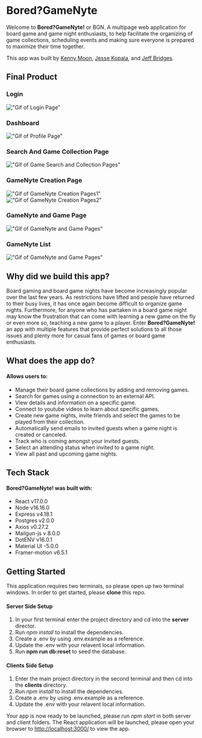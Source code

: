 # Bored?GameNyte
Welcome to **Bored?GameNyte!** or BGN. A multipage web application for board game and game night enthusiasts, to help facilitate the organizing of game collections, scheduling events and making sure everyone is prepared to maximize their time together.

This app was built by [Kenny Moon](https://github.com/kcmoon), [Jesse Kopala](https://github.com/jdkopala), and [Jeff Bridges](https://github.com/Jbridges1119).
## Final Product
### Login
!["Gif of Login Page"](https://github.com/Jbridges1119/boredGameNyte/blob/master/docs/Gif/loginPage.gif?raw=true)
### Dashboard
!["Gif of Profile Page"](https://github.com/Jbridges1119/boredGameNyte/blob/master/docs/Gif/dashboard.gif?raw=true)
### Search And Game Collection Page
!["Gif of Game Search and Collection Pages"](https://github.com/Jbridges1119/boredGameNyte/blob/master/docs/Gif/searchGameCollection.gif?raw=true)
### GameNyte Creation Page
!["Gif of GameNyte Creation Pages1"](https://github.com/Jbridges1119/boredGameNyte/blob/master/docs/Gif/createPage1.gif?raw=true)
!["Gif of GameNyte Creation Pages2"](https://github.com/Jbridges1119/boredGameNyte/blob/master/docs/Gif/createPage2.gif?raw=true)
### GameNyte and Game Page
!["Gif of GameNyte and Game Pages"](https://github.com/Jbridges1119/boredGameNyte/blob/master/docs/Gif/gamePage.gif?raw=true)
### GameNyte List
!["Gif of GameNyte and Game Pages"](https://github.com/Jbridges1119/boredGameNyte/blob/master/docs/Gif/confirm.gif?raw=true)

 
## Why did we build this app?
Board gaming and board game nights have become increasingly popular over the last few years. As restrictions have lifted and people have returned to their busy lives, it has once again become difficult to organize game nights. Furthermore, for anyone who has partaken in a board game night may know the frustration that can come with learning a new game on the fly or even more so, teaching a new game to a player. Enter **Bored?GameNyte!** an app with multiple features that provide perfect solutions to all those issues and plenty more for casual fans of games or board game enthusiasts. 

## What does the app do?
#### Allows users to:
- Manage their board game collections by adding and removing games.
- Search for games using a connection to an external API.
- View details and information on a specific game.
- Connect to youtube videos to learn about specific games.
- Create new game nights, invite friends and select the games to be played from their collection. 
- Automatically send emails to invited guests when a game night is created or canceled.
- Track who is coming amongst your invited guests.
- Select an attending status when invited to a game night.
- View all past and upcoming game nights.

## Tech Stack
#### Bored?GameNyte! was built with:
- React v17.0.0
- Node v16.16.0
- Express v4.18.1
- Postgres v2.0.0
- Axios v0.27.2
- Mailgun-js v 8.0.0
- DotENV v16.0.1
- Material UI -5.0.0
- Framer-motion v6.5.1

## Getting Started
This application requires two terminals, so please open up two terminal windows. In order to get started, please **clone** this repo.  

#### Server Side Setup 
1. In your first terminal enter the project directory and cd into the **server** director.
2. Run *npm install* to install the dependencies. 
3. Create a .env by using .env.example as a reference.
4. Update the .env with your relavent local information.
5. Run **npm run db:reset** to seed the database. 
#### Clients Side Setup
1. Enter the main project directory in the second terminal and then cd into the **clients** directory.
2. Run *npm install* to install the dependencies.
3. Create a .env by using .env.example as a reference.
4. Update the .env with your relavent local information.


Your app is now ready to be launched, please run *npm start* in both server and client folders. The React application will be launched, please open your browser to [http://localhost:3000/](http://localhost:3000/) to view the app. 
